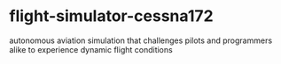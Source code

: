 # flight-simulator-cessna172
autonomous aviation simulation that challenges pilots and programmers alike to experience dynamic flight conditions
